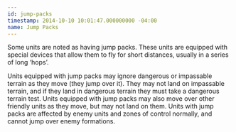 ```yaml
---
id: jump-packs
timestamp: 2014-10-10 10:01:47.000000000 -04:00
name: Jump Packs
---
```

<p>Some units are noted as having jump packs. These units are equipped with special devices that allow them to fly for short distances, usually in a series of long &lsquo;hops&rsquo;.</p>

<p>Units equipped with jump packs may ignore dangerous or impassable terrain as they move (they jump over it). They may not land on impassable terrain, and if they land in dangerous terrain they must take a dangerous terrain test. Units equipped with jump packs may also move over other friendly units as they move, but may not land on them. Units with jump packs are affected by enemy units and zones of control normally, and cannot jump over enemy formations.</p>